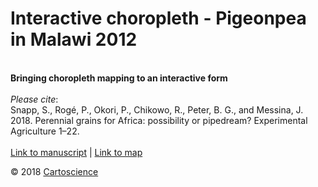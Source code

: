 # Interactive choropleth - Pigeonpea in Malawi  2012

<br>
<b>Bringing choropleth mapping to an interactive form</b>
<br>
<br>
<i>Please cite</i>:
<br>
Snapp, S., Rogé, P., Okori, P., Chikowo, R., Peter, B. G., and Messina, J. 2018. Perennial grains for Africa: possibility or pipedream? Experimental Agriculture 1–22.
<br>
<br>
<a href = "https://doi.org/10.1017/S0014479718000066">Link to manuscript</a> | <a href = "https://cartoscience.github.io/mw-pigeonpea-choropleth/">Link to map</a>
<br>
	<p class="footer">&copy; 2018 <a target="_blank" rel="noopener noreferrer" href="https://cartoscience.com">Cartoscience</a></p>
